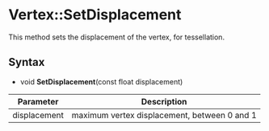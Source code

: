 # Vertex::SetDisplacement

This method sets the displacement of the vertex, for tessellation.

## Syntax

- void **SetDisplacement**(const float displacement)

| Parameter | Description |
|---|---|
| displacement | maximum vertex displacement, between 0 and 1 |

